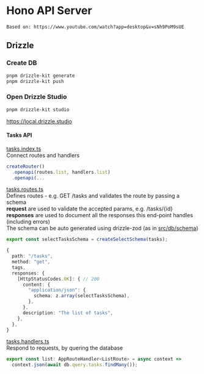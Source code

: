# Hono API Server

```
Based on: https://www.youtube.com/watch?app=desktop&v=sNh9PoM9sUE
```

## Drizzle

### Create DB

```bash
pnpm drizzle-kit generate
pnpm drizzle-kit push
```

### Open Drizzle Studio

```bash
pnpm drizzle-kit studio
```

https://local.drizzle.studio

#### Tasks API

[tasks.index.ts](src/routes/tasks/tasks.index.ts)\
Connect routes and handlers

```typescript
createRouter()
  .openapi(routes.list, handlers.list)
  .openapi(...
```

[tasks.routes.ts](src/routes/tasks/tasks.routes.ts)\
Defines routes - e.g. GET /tasks and validates the route by passing a schema\
**request** are used to validate the accepted params, e.g. /tasks/{id} \
**responses** are used to document all the responses this end-point handles (including errors)\
The schema can be auto generated using drizzle-zod (as in [src/db/schema](src/db/schema.ts))

```typescript
export const selectTasksSchema = createSelectSchema(tasks);
```

```typescript
{
  path: "/tasks",
  method: "get",
  tags,
  responses: {
    [HttpStatusCodes.OK]: { // 200
      content: {
        "application/json": {
          schema: z.array(selectTasksSchema),
        },
      },
      description: "The list of tasks",
    },
  },
}
```

[tasks.handlers.ts](src/routes/tasks/tasks.handlers.ts)\
Respond to requests, by quering the database

```typescript
export const list: AppRouteHandler<ListRoute> = async context =>
  context.json(await db.query.tasks.findMany());
```
